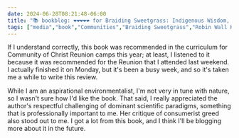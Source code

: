 ```yaml
---
date: 2024-06-28T08:21:48-06:00
title: "📚 bookblog: ❤️❤️❤️❤️❤️ for Braiding Sweetgrass: Indigenous Wisdom, Scientific Knowledge, and the Teachings of Plants, by Robin Wall Kimmerer"
tags: ["media","book","Communities","Braiding Sweetgrass","Robin Wall Kimmerer","environmentalism","consumerism","paradigms","science","research","research paradigms"]
---
```


If I understand correctly, this book was recommended in the curriculum for Community of Christ Reunion camps this year; at least, I listened to it because it was recommended for the Reunion that I attended last weekend. I actually finished it on Monday, but it's been a busy week, and so it's taken me a while to write this review.

While I am an aspirational environmentalist, I'm not very in tune with nature, so I wasn't sure how I'd like the book. That said, I really appreciated the author's respectful challenging of dominant scientific paradigms, something that is professionally important to me. Her critique of consumerist greed also stood out to me. I got a lot from this book, and I think I'll be blogging more about it in the future.